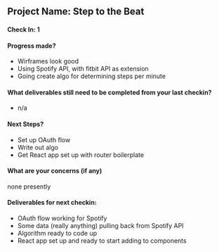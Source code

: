 ## Project Name: Step to the Beat

#### Check In: 1

#### Progress made?

- Wirframes look good
- Using Spotify API, with fitbit API as extension
- Going create algo for determining steps per minute

#### What deliverables still need to be completed from your last checkin?

- n/a

#### Next Steps?

- Set up OAuth flow
- Write out algo
- Get React app set up with router boilerplate

#### What are your concerns (if any)

none presently

#### Deliverables for next checkin:

- OAuth flow working for Spotify
- Some data (really anything) pulling back from Spotify API
- Algorithm ready to code up
- React app set up and ready to start adding to components
